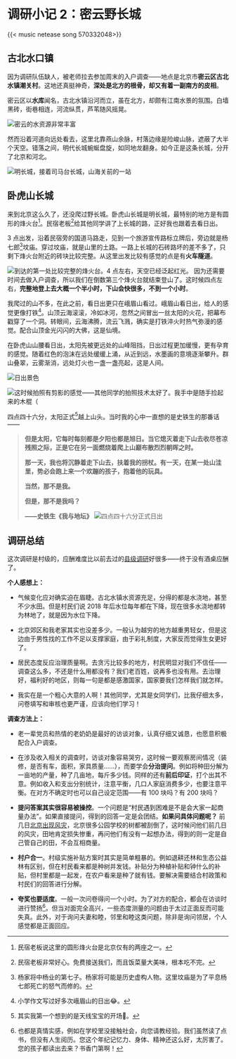 #  调研小记 2：密云野长城


{{< music netease song 570332048>}} 
## 古北水口镇

因为调研队伍缺人，被老师拉去参加周末的入户调查——地点是北京市**密云区古北水镇潮关村**。这地还真挺神奇，**深处是北方的根骨，却又有着一副南方的皮相**。

密云区以**水库**闻名，古北水镇沿河而立，虽在北方，却颇有江南水景的氛围。白墙黑砖，街巷相连，河流纵贯，芦苇随风摇晃。

![密云的水资源非常丰富](/img/调研小记：夜爬夜长城.zh-cn-20240604180224472.webp)

然而沿着河道向远处看去，这里北靠燕山余脉，村落边缘是险峻山脉，遮蔽了大半个天空。错落之间，明代长城蜿蜒盘旋，如同地龙翻身。如今正是这条长城，分开了北京和河北。

![明长城，接着司马台长城，山海关前的一站](/img/调研小记：夜爬夜长城.zh-cn-20240604175519923.webp)
## 卧虎山长城

来到北京这么久了，还没爬过野长城。卧虎山长城是明长城，最特别的地方是有圆形的烽火台[^2]。民宿老板[^6]给其他同学讲了上长城的路，正好我也跟着去看日出。

3 点出发，沿着民宿旁的国道马路走，见到一个旅游宣传路标立牌后，旁边就是杨七郎[^1]坟庙。穿过坟庙，就是山里的土路。一路上长城的石砖路坏的差不多了，只剩下烽火台附近的砖块比较完整。从这里出发比较有感觉的点是有**火车隧道**。

![到达的第一处比较完整的烽火台。4 点左右，天空已经泛起红光。](/img/调研小记：夜爬夜长城.zh-cn-20240604183110163.webp)
因为还需要时间去做入户调查，所以我们在倒数第三个烽火台就结束登山了。这时候四点左右，**完整地登上去大概一个半小时，下山会快很多，不到一个小时**。

我爬过的山不多，在此之前，看日出更只在峨眉山看过。峨眉山看日出，给人的感觉更像打铁[^3]。山顶云海滚滚，冷如冰河，忽然之间冒出一丝太阳的火花，把幕布戳穿了一个洞。转眼间，云海沸腾，流云飞溅，确实是打铁淬火时热气弥漫的感觉。配合山顶金光闪闪的大佛，这是仙境。

在卧虎山山腰看日出，太阳先被更远处的山峰阻挡，日出过程更加缓慢，更有孕育的感觉。随着红色的泡沫在远处缓缓上涌，从近到远，水墨画的意境逐渐攀升。群山叠翠，云雾渐消，远处灯火也一盏一盏亮起，这是人间。

![日出景色](/img/调研小记：夜爬夜长城.zh-cn-20240604184122676.webp)

![这时候拍照有剪影的感觉——其他同学的拍照技术太好了。我手中是随手捡起来的木棍（](/img/调研小记：夜爬夜长城.zh-cn-20240604184027113.webp)

四点四十六分，太阳正式[^4]越上山头。当时我的心中一直想的是史铁生的那番话——

> **但是太阳，它每时每刻都是夕阳也都是旭日。当它熄灭着走下山去收尽苍凉残照之际，正是它在另一面燃烧着爬上山巅布散烈烈朝晖之时。**
> 
> **那一天，我也将沉静着走下山去，扶着我的拐杖。有一天，在某一处山洼里，势必会跑上来一个欢蹦的孩子，抱着他的玩具。**
> 
> **当然，那不是我。**
> 
> **但是，那不是我吗？**
> 
> **——史铁生《我与地坛》**
> ![四点四十六分正式日出](/img/调研小记：夜爬夜长城.zh-cn-20240604184001951.webp)

## 调研总结

这次调研是村级的，应酬难度比以前去过的[县级调研](https://blog.huaxiangshan.com/zh-cn/posts/ynzt/)好很多——终于没有酒桌应酬了。

**个人感想上：**

- 气候变化应对确实迫在眉睫。古北水镇水资源充足，分得的都是水浇地，甚至不少水田。但是村民们说 2018 年后水位每年都在下降，现在很多水浇地都转为林地了，就是因为水位下降。

- 北京郊区和我老家其实也没差多少。一般认为越穷的地方越重男轻女，但是这边由于男性找的工作不足以支撑家庭，由于彩礼制度，大家反而觉得生女更好了。

- 居民态度反应治理质量啊。去贪污比较多的地方，村民明显对我们不信任——调查这么多，不还是什么用都没有？我们老百姓，说再多也没有用。去治理好，福利好的地区，则每一句是都是感激国家，国家要我们怎样我们就怎样。
- 我实在是一个粗心大意的人啊！其他同学，尤其是女同学们，比我仔细太多，问卷填写和审核也更严谨，应该向他们学习！

**调查方法上：**

- 老一辈党员和热情的老奶奶是最好的访谈对象，认真仔细又诚恳，也愿意积极配合入户调查。

- 在涉及收入相关的调查时，访谈对象容易哭穷，这时候一要观察房间情况（装修，是否有车，面积，家具质量......），而要学会**分治提问**。例如将种田分解为一亩地的产量，种了几亩地，每斤多少钱。同样的还有**前后印证**，打个出其不意。例如收入和支出分别统计，注意平衡，几口人家庭消费多少，也要注意平衡。在对方不确定时也可以自己设定范围——有 100 块吗？有 200 块吗？

- **提问答案其实很容易被操控**。一个问题是“村民遇到困难是不是会大家一起商量办法”。如果直接提问，得到的回答一定是会团结。**如果问具体问题呢？** 前几日[北京出现风灾](https://www.beijing.gov.cn/ywdt/yaowen/202405/t20240531_3700070.html)，北京很多公园学校的树都被刮倒了，这时候问他们前几日的风灾，田地肯定损失惨重，再问他们有没有一起想办法，得到的则一定是自己管自己的田，不会互相商量。

- **村户合一**。村级实施补贴方案时其实是简单粗暴的。例如退耕还林和生态公益林有区别，但在村民看来都是种树并发钱。补贴分为种植补贴和钟什么的补贴，但村里都是一起发，在农户看来是种了就有钱。要解决需要结合村政策和村民们的回答进行分解。
- **夸奖也要适度**。一般一次问卷得问一个小时。为了对方的配合，都会在访谈时进行赞扬[^5]。但当对面完全高兴，一些态度测量的问题由于太过正面反而可能失真。此外，对于询问夫妻和睦，邻里和睦这类问题，除非是询问领居，个人感觉都是正面回应。


[^1]: 杨家将中杨业的第七子。杨家将可能是历史虚构人物。这里坟庙是为了平息杨七郎死亡的怒气而修的。
[^2]: 民宿老板说这里的圆形烽火台是北京仅有的两座之一。
[^3]: 小学作文写过好多次峨眉山的日出😂。
[^4]: 其实我第一个想到的是天线宝宝的开场🤪。
[^5]: 也都是真情实感，例如在学校里没接触社会，向您请教经验。我们虽然读了点书，但没有人生阅历。您这个年纪记忆力、身体、精神还这么好，太厉害了。您的孩子都读出去来？书香门第啊！
[^6]: 民宿老板非常好心。免费接送我们，而且饭菜量大美味，根本吃不完。

